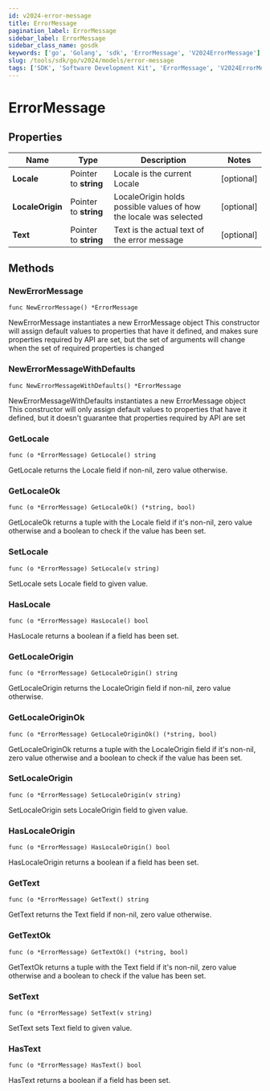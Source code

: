 ```yaml
---
id: v2024-error-message
title: ErrorMessage
pagination_label: ErrorMessage
sidebar_label: ErrorMessage
sidebar_class_name: gosdk
keywords: ['go', 'Golang', 'sdk', 'ErrorMessage', 'V2024ErrorMessage'] 
slug: /tools/sdk/go/v2024/models/error-message
tags: ['SDK', 'Software Development Kit', 'ErrorMessage', 'V2024ErrorMessage']
---
```


# ErrorMessage

## Properties

Name | Type | Description | Notes
------------ | ------------- | ------------- | -------------
**Locale** | Pointer to **string** | Locale is the current Locale | [optional] 
**LocaleOrigin** | Pointer to **string** | LocaleOrigin holds possible values of how the locale was selected | [optional] 
**Text** | Pointer to **string** | Text is the actual text of the error message | [optional] 

## Methods

### NewErrorMessage

`func NewErrorMessage() *ErrorMessage`

NewErrorMessage instantiates a new ErrorMessage object
This constructor will assign default values to properties that have it defined,
and makes sure properties required by API are set, but the set of arguments
will change when the set of required properties is changed

### NewErrorMessageWithDefaults

`func NewErrorMessageWithDefaults() *ErrorMessage`

NewErrorMessageWithDefaults instantiates a new ErrorMessage object
This constructor will only assign default values to properties that have it defined,
but it doesn't guarantee that properties required by API are set

### GetLocale

`func (o *ErrorMessage) GetLocale() string`

GetLocale returns the Locale field if non-nil, zero value otherwise.

### GetLocaleOk

`func (o *ErrorMessage) GetLocaleOk() (*string, bool)`

GetLocaleOk returns a tuple with the Locale field if it's non-nil, zero value otherwise
and a boolean to check if the value has been set.

### SetLocale

`func (o *ErrorMessage) SetLocale(v string)`

SetLocale sets Locale field to given value.

### HasLocale

`func (o *ErrorMessage) HasLocale() bool`

HasLocale returns a boolean if a field has been set.

### GetLocaleOrigin

`func (o *ErrorMessage) GetLocaleOrigin() string`

GetLocaleOrigin returns the LocaleOrigin field if non-nil, zero value otherwise.

### GetLocaleOriginOk

`func (o *ErrorMessage) GetLocaleOriginOk() (*string, bool)`

GetLocaleOriginOk returns a tuple with the LocaleOrigin field if it's non-nil, zero value otherwise
and a boolean to check if the value has been set.

### SetLocaleOrigin

`func (o *ErrorMessage) SetLocaleOrigin(v string)`

SetLocaleOrigin sets LocaleOrigin field to given value.

### HasLocaleOrigin

`func (o *ErrorMessage) HasLocaleOrigin() bool`

HasLocaleOrigin returns a boolean if a field has been set.

### GetText

`func (o *ErrorMessage) GetText() string`

GetText returns the Text field if non-nil, zero value otherwise.

### GetTextOk

`func (o *ErrorMessage) GetTextOk() (*string, bool)`

GetTextOk returns a tuple with the Text field if it's non-nil, zero value otherwise
and a boolean to check if the value has been set.

### SetText

`func (o *ErrorMessage) SetText(v string)`

SetText sets Text field to given value.

### HasText

`func (o *ErrorMessage) HasText() bool`

HasText returns a boolean if a field has been set.


